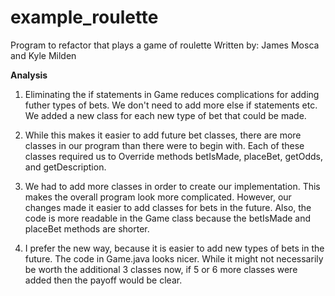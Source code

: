 # example_roulette
Program to refactor that plays a game of roulette
Written by: James Mosca and Kyle Milden

**Analysis**

1. Eliminating the if statements in Game reduces complications for adding futher types of bets. We don't need to add more else if statements etc. We added a new class for each new type of bet that could be made. 

2. While this makes it easier to add future bet classes, there are more classes in our program than there were to begin with. Each of these classes required us to Override methods betIsMade, placeBet, getOdds, and getDescription.

3. We had to add more classes in order to create our implementation. This makes the overall program look more complicated. However, our changes made it easier to add classes for bets in the future. Also, the code is more readable in the Game class because the betIsMade and placeBet methods are shorter. 

4. I prefer the new way, because it is easier to add new types of bets in the future. The code in Game.java looks nicer. While it might not necessarily be worth the additional 3 classes now, if 5 or 6 more classes were added then the payoff would be clear.